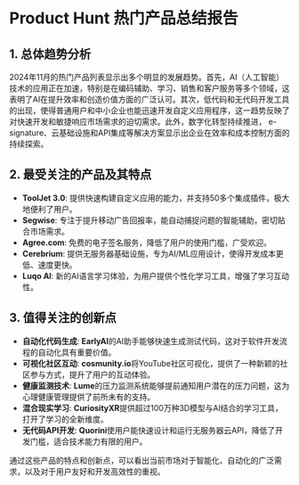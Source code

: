 # Product Hunt 热门产品总结报告

## 1. 总体趋势分析
2024年11月的热门产品列表显示出多个明显的发展趋势。首先，AI（人工智能）技术的应用正在加速，特别是在编码辅助、学习、销售和客户服务等多个领域，这表明了AI在提升效率和创造价值方面的广泛认可。其次，低代码和无代码开发工具的出现，使得普通用户和中小企业也能迅速开发自定义应用程序，这一趋势反映了对快速开发和敏捷响应市场需求的迫切需求。此外，数字化转型持续推进， e-signature、云基础设施和API集成等解决方案显示出企业在效率和成本控制方面的持续探索。

## 2. 最受关注的产品及其特点
- **ToolJet 3.0**: 提供快速构建自定义应用的能力，并支持50多个集成插件，极大地便利了用户。
- **Segwise**: 专注于提升移动广告回报率，能自动捕捉问题的智能辅助，密切贴合市场需求。
- **Agree.com**: 免费的电子签名服务，降低了用户的使用门槛，广受欢迎。
- **Cerebrium**: 提供无服务器基础设施，专为AI/ML应用设计，使得开发成本更低、速度更快。
- **Luqo AI**: 新的AI语言学习体验，为用户提供个性化学习工具，增强了学习互动性。

## 3. 值得关注的创新点
- **自动化代码生成**: **EarlyAI**的AI助手能够快速生成测试代码，这对于软件开发流程的自动化具有重要价值。
- **可视化社区互动**: **cosmunity.io**将YouTube社区可视化，提供了一种新颖的社区参与方式，提升了用户的互动体验。
- **健康监测技术**: **Lume**的压力监测系统能够提前通知用户潜在的压力问题，这为心理健康管理提供了前所未有的支持。
- **混合现实学习**: **CuriosityXR**提供超过100万种3D模型与AI结合的学习工具，打开了学习的全新维度。
- **无代码API开发**: **Quorini**使用户能快速设计和运行无服务器云API，降低了开发门槛，适合技术能力有限的用户。

通过这些产品的特点和创新点，可以看出当前市场对于智能化、自动化的广泛需求，以及对于用户友好和开发高效性的重视。